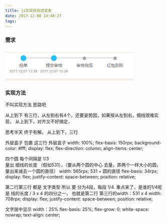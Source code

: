 ```yaml
---
title: js实现状态进度条
date: 2017-12-08 14:48:27
tags:
---
```


### 需求
![](../images/2017-12-08/jindutiao2.png)

### 实现方法

不叫实现方法 思路吧

从上到下 有三行，从左到右有4个，还要姿势因，如果按从左到右，细线很难实现，
从上到下，对齐又不好搞定，

思考半天 终于有解。 
从上到下，三行

外层盒子 包裹 这三行
外层盒子
    width: 100%;
    flex-basis: 150rpx;
    background-color: #fff;
    display: flex;
    flex-direction: column;
    align-items: center;

四个圆  每个间隔是  1/3  
量出 细线的长度 （假如531），（要从两个圆的中心 去量，弄两个一样大小的圆，量出来减去一个圆的直径）
    width: 565rpx;  531 + 圆的直径
    flex-basis: 34rpx;
    display: flex;
    justify-content: space-between;
    position: relative;


第二行第三行 都是 文字类型  所以  要 分为4段，每段  1/4. 重点来了，是谁的1/4呢
是  线的长度 / 3 x 4 的四分之一，
也就是第二行  第三行的width：531 x 4
width: 708rpx;
    display: flex;
    justify-content: space-between;
    position: relative;

文字居中显示  width：25%
flex-basis: 25%;
    flex-grow: 0;
    white-space: nowrap;
    text-align: center;


